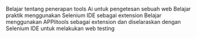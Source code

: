 Belajar tentang penerapan tools Ai untuk pengetesan sebuah web
Belajar praktik menggunakan Selenium IDE sebagai extension
Belajar menggunakan APPlitools sebagai extension dan diselaraskan dengan Selenium IDE untuk melakukan web testing
